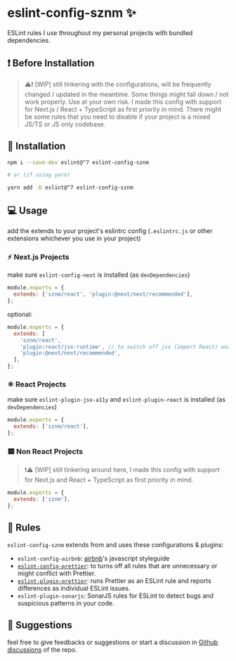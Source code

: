 # eslint-config-sznm ✨

ESLint rules I use throughout my personal projects with bundled dependencies.

## ❗ Before Installation

> ⚠️❗ [WIP] still tinkering with the configurations, will be frequently changed / updated in the meantime. Some things might fall down / not work properly. Use at your own risk. I made this config with support for Next.js / React + TypeScript as first priority in mind. There might be some rules that you need to disable if your project is a mixed JS/TS or JS only codebase.

## 🔧 Installation

```bash
npm i --save-dev eslint@^7 eslint-config-sznm

# or (if using yarn)

yarn add -D eslint@^7 eslint-config-sznm
```

## :computer: Usage

add the extends to your project's eslintrc config
(`.eslintrc.js` or other extensions whichever you use in your project)

### ⚡ Next.js Projects

make sure `eslint-config-next` is installed (as `devDependencies`)

```js
module.exports = {
  extends: ['sznm/react', 'plugin:@next/next/recommended'],
};
```

optional:

```js
module.exports = {
  extends: [
    'sznm/react',
    'plugin:react/jsx-runtime', // to switch off jsx (import React) warning
    'plugin:@next/next/recommended',
  ],
};
```

### ⚛️ React Projects

make sure `eslint-plugin-jsx-a11y` and `eslint-plugin-react` is installed (as `devDependencies`)

```js
module.exports = {
  extends: ['sznm/react'],
};
```

### 🟨 Non React Projects

> ❗⚠️ [WIP] still tinkering around here, I made this config with support for Next.js and React + TypeScript as first priority in mind.

```js
module.exports = {
  extends: ['sznm'],
};
```

## 🐣 Rules

`eslint-config-sznm` extends from and uses these configurations & plugins:
- `eslint-config-airbnb`: [airbnb](https://airbnb.io/projects/javascript/)'s javascript styleguide
- [`eslint-config-prettier`](https://github.com/prettier/eslint-config-prettier#readme): to turns off all rules that are unnecessary or might conflict with Prettier.
- [`eslint-plugin-prettier`](https://github.com/prettier/eslint-plugin-prettier#readme): runs Prettier as an ESLint rule and reports differences as individual ESLint issues.
- `eslint-plugin-sonarjs`: SonarJS rules for ESLint to detect bugs and suspicious patterns in your code.

## 📣 Suggestions

feel free to give feedbacks or suggestions or start a discussion in [Github discussions](https://github.com/sozonome/eslint-config-sznm/discussions) of the repo.
